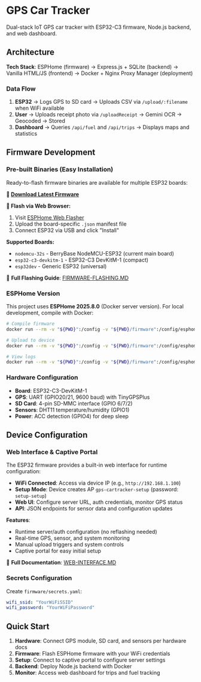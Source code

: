 # GPS Car Tracker

Dual-stack IoT GPS car tracker with ESP32-C3 firmware, Node.js backend, and web dashboard.

## Architecture

**Tech Stack**: ESPHome (firmware) → Express.js + SQLite (backend) → Vanilla HTML/JS (frontend) → Docker + Nginx Proxy Manager (deployment)

### Data Flow
1. **ESP32** → Logs GPS to SD card → Uploads CSV via `/upload/:filename` when WiFi available
2. **User** → Uploads receipt photo via `/uploadReceipt` → Gemini OCR → Geocoded → Stored  
3. **Dashboard** → Queries `/api/fuel` and `/api/trips` → Displays maps and statistics

## Firmware Development

### Pre-built Binaries (Easy Installation)
Ready-to-flash firmware binaries are available for multiple ESP32 boards:

**🚀 [Download Latest Firmware](https://github.com/Ottes42/esp32-gps-cartracker/releases)**

**📱 Flash via Web Browser:**
1. Visit [ESPHome Web Flasher](https://web.esphome.io/)
2. Upload the board-specific `.json` manifest file
3. Connect ESP32 via USB and click "Install"

**Supported Boards:**
- `nodemcu-32s` - BerryBase NodeMCU-ESP32 (current main board)
- `esp32-c3-devkitm-1` - ESP32-C3 DevKitM-1 (compact)
- `esp32dev` - Generic ESP32 (universal)

📖 **Full Flashing Guide**: [FIRMWARE-FLASHING.MD](docs/FIRMWARE-FLASHING.MD)

### ESPHome Version
This project uses **ESPHome 2025.8.0** (Docker server version). For local development, compile with Docker:

```bash
# Compile firmware
docker run --rm -v "${PWD}":/config -v "${PWD}/firmware":/config/esphome esphome/esphome:2025.8 compile firmware/firmware.yaml

# Upload to device  
docker run --rm -v "${PWD}":/config -v "${PWD}/firmware":/config/esphome --device=/dev/ttyUSB0 esphome/esphome:2025.8 upload firmware/firmware.yaml

# View logs
docker run --rm -v "${PWD}":/config -v "${PWD}/firmware":/config/esphome --device=/dev/ttyUSB0 esphome/esphome:2025.8 logs firmware/firmware.yaml
```

### Hardware Configuration

- **Board**: ESP32-C3-DevKitM-1
- **GPS**: UART (GPIO20/21, 9600 baud) with TinyGPSPlus
- **SD Card**: 4-pin SD-MMC interface (GPIO 6/7/2)
- **Sensors**: DHT11 temperature/humidity (GPIO1)
- **Power**: ACC detection (GPIO4) for deep sleep

## Device Configuration

### Web Interface & Captive Portal

The ESP32 firmware provides a built-in web interface for runtime configuration:

- **WiFi Connected**: Access via device IP (e.g., `http://192.168.1.100`)
- **Setup Mode**: Device creates AP `gps-cartracker-setup` (password: `setup-setup`)
- **Web UI**: Configure server URL, auth credentials, monitor GPS status
- **API**: JSON endpoints for sensor data and configuration updates

**Features**:

- Runtime server/auth configuration (no reflashing needed)
- Real-time GPS, sensor, and system monitoring
- Manual upload triggers and system controls
- Captive portal for easy initial setup

📖 **Full Documentation**: [WEB-INTERFACE.MD](docs/WEB-INTERFACE.MD)

### Secrets Configuration

Create `firmware/secrets.yaml`:

```yaml
wifi_ssid: "YourWiFiSSID"
wifi_password: "YourWiFiPassword"
```

## Quick Start

1. **Hardware**: Connect GPS module, SD card, and sensors per hardware docs
2. **Firmware**: Flash ESPHome firmware with your WiFi credentials  
3. **Setup**: Connect to captive portal to configure server settings
4. **Backend**: Deploy Node.js backend with Docker
5. **Monitor**: Access web dashboard for trips and fuel tracking
